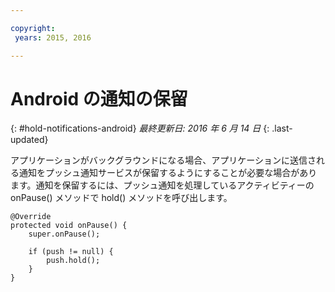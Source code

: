 ```yaml
---

copyright:
 years: 2015, 2016

---
```


# Android の通知の保留
{: #hold-notifications-android}
*最終更新日: 2016 年 6 月 14 日*
{: .last-updated}

アプリケーションがバックグラウンドになる場合、アプリケーションに送信される通知をプッシュ通知サービスが保留するようにすることが必要な場合があります。通知を保留するには、プッシュ通知を処理しているアクティビティーの onPause() メソッドで hold() メソッドを呼び出します。

```
@Override
protected void onPause() {
    super.onPause();

    if (push != null) {
        push.hold();
    }
} 
```
